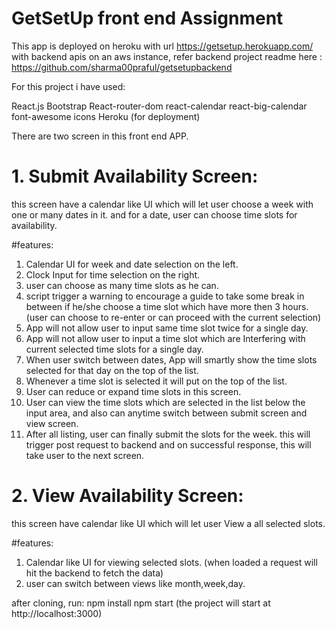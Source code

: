 # GetSetUp front end Assignment
This app is deployed on heroku with url https://getsetup.herokuapp.com/ with backend apis on an aws instance, refer backend project readme here : https://github.com/sharma00praful/getsetupbackend

For this project i have used:

React.js
Bootstrap
React-router-dom
react-calendar
react-big-calendar
font-awesome icons
Heroku (for deployment)

There are two screen in this front end APP.

# 1. Submit Availability Screen: 
this screen have a calendar like UI which will let user choose a week with one or many dates in it. and for a date, user can choose time slots for availability.

#features:
1. Calendar UI for week and date selection on the left.
2. Clock Input for time selection on the right.
3. user can choose as many time slots as he can.
4. script trigger a warning to encourage a guide to take some break in between if he/she choose a time slot which have more then 3 hours. (user can choose to re-enter or can proceed with the current selection)
5. App will not allow user to input same time slot twice for a single day.
6. App will not allow user to input a time slot which are Interfering with current selected time slots for a single day.
7. When user switch between dates, App will smartly show the time slots selected for that day on the top of the list.
8. Whenever a time slot is selected it will put on the top of the list.
9. User can reduce or expand time slots in this screen.
10. User can view the time slots which are selected in the list below the input area, and also can anytime switch between submit screen and view screen.
11. After all listing, user can finally submit the slots for the week. this will trigger post request to backend and on successful response, this will take user to the next screen.


# 2. View Availability Screen: 
this screen have calendar like UI which will let user View a all selected slots.

#features:
1. Calendar like UI for viewing selected slots. (when loaded a request will hit the backend to fetch the data)
2. user can switch between views like month,week,day.



after cloning,
run:
npm install
npm start
(the project will start at http://localhost:3000)
